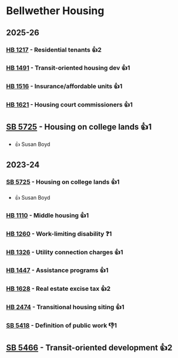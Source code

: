 # Bellwether Housing
## 2025-26

### [HB 1217](/bill/2025-26/hb/1217/) - Residential tenants 👍2  

### [HB 1491](/bill/2025-26/hb/1491/) - Transit-oriented housing dev 👍1  

### [HB 1516](/bill/2025-26/hb/1516/) - Insurance/affordable units 👍1  

### [HB 1621](/bill/2025-26/hb/1621/) - Housing court commissioners 👍1  

## [SB 5725](/bill/2025-26/sb/5725/) - Housing on college lands 👍1  
* 👍 Susan Boyd

## 2023-24

### [SB 5725](/bill/2023-24/sb/5725/) - Housing on college lands 👍1  
* 👍 Susan Boyd

### [HB 1110](/bill/2023-24/hb/1110/) - Middle housing 👍1  

### [HB 1260](/bill/2023-24/hb/1260/) - Work-limiting disability   ❓1

### [HB 1326](/bill/2023-24/hb/1326/) - Utility connection charges 👍1  

### [HB 1447](/bill/2023-24/hb/1447/) - Assistance programs 👍1  

### [HB 1628](/bill/2023-24/hb/1628/) - Real estate excise tax 👍2  

### [HB 2474](/bill/2023-24/hb/2474/) - Transitional housing siting 👍1  

### [SB 5418](/bill/2023-24/sb/5418/) - Definition of public work  👎1 

## [SB 5466](/bill/2023-24/sb/5466/) - Transit-oriented development 👍2  
